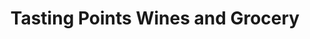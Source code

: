 ---
title: "Tasting Points Wines and Grocery"
url: /magnolia/tasting-points-wines-and-grocery/
shop: wine
---